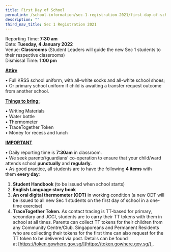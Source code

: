 ```yaml
---
title: First Day of School
permalink: /school-information/sec-1-registration-2021/first-day-of-school/
description: ""
third_nav_title: Sec 1 Registration 2021
---
```

Reporting Time: **7:30 am** <br>
Date: **Tuesday, 4 January 2022**  
Venue: **Classrooms** (Student Leaders will guide the new Sec 1 students to their respective classrooms)  
Dismissal Time: **1:00 pm**

<p><strong><u>Attire</u></strong></p>

• Full KRSS school uniform, with all-white socks and all-white school shoes; <br>
• Or primary school uniform if child is awaiting a transfer request outcome from another school.

<p><strong><u>Things to bring:</u></strong></p>

• Writing Materials  
• Water bottle  
• Thermometer  
• TraceTogether Token  
• Money for recess and lunch

<p><strong><u>IMPORTANT</u></strong></p>

• Daily reporting time is **7:30am** in classroom.  
• We seek parents’/guardians’ co-operation to ensure that your child/ward attends school **punctually** and **regularly**.  
• As good practice, all students are to have the following **4 items** with them **every day**:

1.  **Student Handbook** (to be issued when school starts)
2.  **English Language story book**
3.  **An oral digital thermometer (ODT)** in working condition (a new ODT will be issued to all new Sec 1 students on the first day of school in a one-time exercise)
4.  **TraceTogether Token.** As contact tracing is TT-based for primary, secondary and JCCI, students are to carry their TT tokens with them in school at all times. Parents can collect TT tokens for their children from any Community Centre/Club. Singaporeans and Permanent Residents who are collecting their tokens for the first time can also request for the TT token to be delivered via post. Details can be found at [https://token.gowhere.gov.sg/](https://token.gowhere.gov.sg/) .